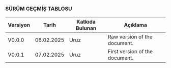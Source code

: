 ### SÜRÜM GEÇMİŞ TABLOSU 
| Versiyon  | Tarih         | Katkıda Bulunan | Açıklama      |
|-----------|---------------|-----------------|---------------|
| V0.0.0    | 06.02.2025    | Uruz            | Raw version of the document. |
| V0.0.1    | 07.02.2025    | Uruz            | First version of the document. |